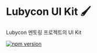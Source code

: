 # Lubycon UI Kit 🖌
Lubycon 멘토링 프로젝트의 UI Kit

[![npm version](https://badge.fury.io/js/%40lubycon%2Fui-kit.svg)](https://badge.fury.io/js/%40lubycon%2Fui-kit)
